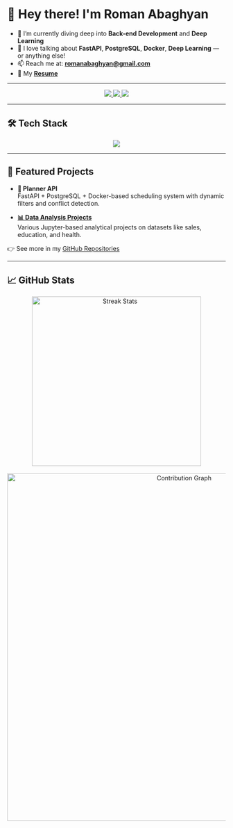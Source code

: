 # 👋 Hey there! I'm Roman Abaghyan

- 🌱 I’m currently diving deep into **Back-end Development** and **Deep Learning**
- 💬 I love talking about **FastAPI**, **PostgreSQL**, **Docker**, **Deep Learning** — or anything else!  
- 📫 Reach me at: **romanabaghyan@gmail.com**
- 📄 My **[Resume](https://github.com/RomanAbaghyan/RomanAbaghyan/blob/main/Roman%20Abaghyan%20CV.pdf)**

---

<div align="center">
  <a href="mailto:romanabaghyan@gmail.com">
    <img src="https://img.shields.io/badge/Gmail-D14836?style=for-the-badge&logo=gmail&logoColor=white" />
  </a>
  <a href="https://www.linkedin.com/in/roman-abaghyan/" target="_blank">
    <img src="https://img.shields.io/badge/LinkedIn-0077B5?style=for-the-badge&logo=linkedin&logoColor=white" />
  </a>
  <a href="https://leetcode.com/RomanAbaghyan" target="_blank">
    <img src="https://img.shields.io/badge/LeetCode-FFA116?style=for-the-badge&logo=leetcode&logoColor=black" />
  </a>
</div>

---

## 🛠️ Tech Stack

<p align="center">
  <img src="https://skillicons.dev/icons?i=python,fastapi,postgres,docker,git,postman,linux" />
</p>

---

## 🚀 Featured Projects

- **📘 Planner API**  
  FastAPI + PostgreSQL + Docker-based scheduling system with dynamic filters and conflict detection.

- **[📊 Data Analysis Projects](https://github.com/RomanAbaghyan?tab=repositories&q=data+analysis)**  
  Various Jupyter-based analytical projects on datasets like sales, education, and health.

👉 See more in my [GitHub Repositories](https://github.com/RomanAbaghyan?tab=repositories)

---

## 📈 GitHub Stats

<div align="center">
  <img width="390" src="https://github-readme-streak-stats.herokuapp.com/?user=RomanAbaghyan&theme=dark&hide_border=true&count_private=true&border_radius=10&locale=en" alt="Streak Stats" />
</div>

<br>

<div align="center">
  <img width="800" src="https://github-readme-activity-graph.vercel.app/graph?username=RomanAbaghyan&theme=github-dark&hide_border=true&area=true&custom_title=My%20Contribution%20Graph" alt="Contribution Graph" />
</div>

<br>

